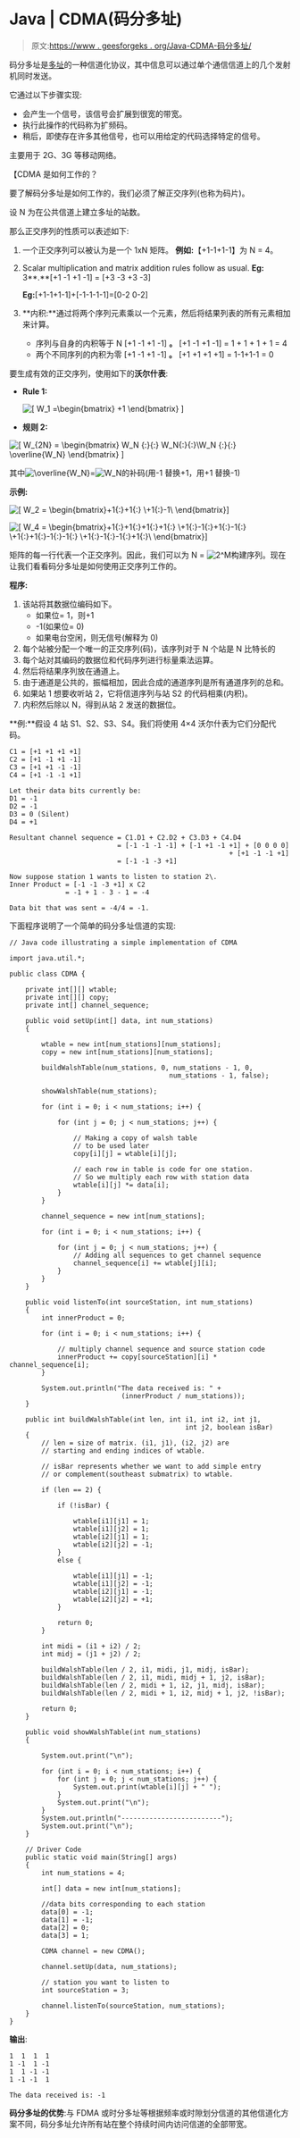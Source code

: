 # Java | CDMA(码分多址)

> 原文:[https://www . geesforgeks . org/Java-CDMA-码分多址/](https://www.geeksforgeeks.org/java-cdma-code-division-multiple-access/)

码分多址是[多址](https://www.geeksforgeeks.org/computer-network-multiple-access-protocols/)的一种信道化协议，其中信息可以通过单个通信信道上的几个发射机同时发送。

它通过以下步骤实现:

*   会产生一个信号，该信号会扩展到很宽的带宽。
*   执行此操作的代码称为扩频码。
*   稍后，即使存在许多其他信号，也可以用给定的代码选择特定的信号。

主要用于 2G、3G 等移动网络。

【CDMA 是如何工作的？

要了解码分多址是如何工作的，我们必须了解正交序列(也称为码片)。

设 N 为在公共信道上建立多址的站数。

那么正交序列的性质可以表述如下:

1.  一个正交序列可以被认为是一个 1xN 矩阵。
    **例如:**【+1-1+1-1】为 N = 4。
2.  Scalar multiplication and matrix addition rules follow as usual.
    **Eg:** 3**.**[+1 -1 +1 -1] = [+3 -3 +3 -3]

    **Eg:**[+1-1+1-1]+[-1-1-1-1]=[0-2 0-2]

3.  **内积:**通过将两个序列元素乘以一个元素，然后将结果列表的所有元素相加来计算。
    *   序列与自身的内积等于 N
        [+1 -1 +1 -1] **。** [+1 -1 +1 -1] = 1 + 1 + 1 + 1 = 4
    *   两个不同序列的内积为零
        [+1 -1 +1 -1] **。** [+1 +1 +1 +1] = 1-1+1-1 = 0

要生成有效的正交序列，使用如下的**沃尔什表**:

*   **Rule 1:**

    ![\[ W_1 =\begin{bmatrix} +1 \end{bmatrix} \] ](img/c8214b52ded5263a11e20559e2c867c3.png "Rendered by QuickLaTeX.com")

*   **规则 2:**

![  \[ W_{2N} = \begin{bmatrix}  W_N {\:}{\:} W_N{\:}{\:}\\W_N {\:}{\:} \overline{W_N} \end{bmatrix} \] ](img/7f0ba72cbfb0beb9a1894af770e1d58c.png "Rendered by QuickLaTeX.com")

其中![\overline{W_N}](img/ba9f405d1be083342fbca81712edd5ab.png "Rendered by QuickLaTeX.com")=![W_N](img/874c9d23c271afa81a4d4664ab4db579.png "Rendered by QuickLaTeX.com")的补码(用-1 替换+1，用+1 替换-1)

**示例:**

![ \[ W_2 = \begin{bmatrix}+1{\:}+1{\:} \\+1{\:}-1\\ \end{bmatrix}\] ](img/30bc06d7742959e9a45f2a6ce2cc31df.png "Rendered by QuickLaTeX.com")

![  \[ W_4 = \begin{bmatrix}+1{\:}+1{\:}+1{\:}+1{\:} \\+1{\:}-1{\:}+1{\:}-1{\:} \\+1{\:}+1{\:}-1{\:}-1{\:} \\+1{\:}-1{\:}-1{\:}+1{\:}\\ \end{bmatrix}\] ](img/118b50c34fde76b8d5963273b4281b44.png "Rendered by QuickLaTeX.com")

矩阵的每一行代表一个正交序列。因此，我们可以为 N = ![2^M](img/7e88ec5740f158feac61a985675a96d8.png "Rendered by QuickLaTeX.com")构建序列。现在让我们看看码分多址是如何使用正交序列工作的。

**程序:**

1.  该站将其数据位编码如下。
    *   如果位= 1，则+1
    *   -1(如果位= 0)
    *   如果电台空闲，则无信号(解释为 0)
2.  每个站被分配一个唯一的正交序列(码)，该序列对于 N 个站是 N 比特长的
3.  每个站对其编码的数据位和代码序列进行标量乘法运算。
4.  然后将结果序列放在通道上。
5.  由于通道是公共的，振幅相加，因此合成的通道序列是所有通道序列的总和。
6.  如果站 1 想要收听站 2，它将信道序列与站 S2 的代码相乘(内积)。
7.  内积然后除以 N，得到从站 2 发送的数据位。

**例:**假设 4 站 S1、S2、S3、S4。我们将使用 4×4 沃尔什表为它们分配代码。

```
C1 = [+1 +1 +1 +1]
C2 = [+1 -1 +1 -1]
C3 = [+1 +1 -1 -1]
C4 = [+1 -1 -1 +1]

Let their data bits currently be: 
D1 = -1
D2 = -1
D3 = 0 (Silent)
D4 = +1

Resultant channel sequence = C1.D1 + C2.D2 + C3.D3 + C4.D4 
                           = [-1 -1 -1 -1] + [-1 +1 -1 +1] + [0 0 0 0]
                                                       + [+1 -1 -1 +1]
                           = [-1 -1 -3 +1]

Now suppose station 1 wants to listen to station 2\. 
Inner Product = [-1 -1 -3 +1] x C2
              = -1 + 1 - 3 - 1 = -4

Data bit that was sent = -4/4 = -1.

```

下面程序说明了一个简单的码分多址信道的实现:

```
// Java code illustrating a simple implementation of CDMA

import java.util.*;

public class CDMA {

    private int[][] wtable;
    private int[][] copy;
    private int[] channel_sequence;

    public void setUp(int[] data, int num_stations)
    {

        wtable = new int[num_stations][num_stations];
        copy = new int[num_stations][num_stations];

        buildWalshTable(num_stations, 0, num_stations - 1, 0,
                                        num_stations - 1, false);

        showWalshTable(num_stations);

        for (int i = 0; i < num_stations; i++) {

            for (int j = 0; j < num_stations; j++) {

                // Making a copy of walsh table
                // to be used later
                copy[i][j] = wtable[i][j]; 

                // each row in table is code for one station. 
                // So we multiply each row with station data
                wtable[i][j] *= data[i];
            }
        }

        channel_sequence = new int[num_stations];

        for (int i = 0; i < num_stations; i++) {

            for (int j = 0; j < num_stations; j++) {
                // Adding all sequences to get channel sequence
                channel_sequence[i] += wtable[j][i]; 
            }
        }
    }

    public void listenTo(int sourceStation, int num_stations)
    {
        int innerProduct = 0;

        for (int i = 0; i < num_stations; i++) {

            // multiply channel sequence and source station code
            innerProduct += copy[sourceStation][i] * channel_sequence[i];
        }

        System.out.println("The data received is: " + 
                            (innerProduct / num_stations));
    }

    public int buildWalshTable(int len, int i1, int i2, int j1, 
                                            int j2, boolean isBar)
    {
        // len = size of matrix. (i1, j1), (i2, j2) are
        // starting and ending indices of wtable.

        // isBar represents whether we want to add simple entry
        // or complement(southeast submatrix) to wtable.

        if (len == 2) {

            if (!isBar) {

                wtable[i1][j1] = 1;
                wtable[i1][j2] = 1;
                wtable[i2][j1] = 1;
                wtable[i2][j2] = -1;
            }
            else {

                wtable[i1][j1] = -1;
                wtable[i1][j2] = -1;
                wtable[i2][j1] = -1;
                wtable[i2][j2] = +1;
            }

            return 0;
        }

        int midi = (i1 + i2) / 2;
        int midj = (j1 + j2) / 2;

        buildWalshTable(len / 2, i1, midi, j1, midj, isBar);
        buildWalshTable(len / 2, i1, midi, midj + 1, j2, isBar);
        buildWalshTable(len / 2, midi + 1, i2, j1, midj, isBar);
        buildWalshTable(len / 2, midi + 1, i2, midj + 1, j2, !isBar);

        return 0;
    }

    public void showWalshTable(int num_stations)
    {

        System.out.print("\n");

        for (int i = 0; i < num_stations; i++) {
            for (int j = 0; j < num_stations; j++) {
                System.out.print(wtable[i][j] + " ");
            }
            System.out.print("\n");
        }
        System.out.println("-------------------------");
        System.out.print("\n");
    }

    // Driver Code
    public static void main(String[] args)
    {
        int num_stations = 4;

        int[] data = new int[num_stations];

        //data bits corresponding to each station
        data[0] = -1;
        data[1] = -1;
        data[2] = 0;
        data[3] = 1;

        CDMA channel = new CDMA();

        channel.setUp(data, num_stations);

        // station you want to listen to
        int sourceStation = 3;

        channel.listenTo(sourceStation, num_stations);
    }
}
```

**输出**:

```
1  1  1  1 
1 -1  1 -1 
1  1 -1 -1 
1 -1 -1  1 

The data received is: -1

```

**码分多址的优势**:与 FDMA 或时分多址等根据频率或时隙划分信道的其他信道化方案不同，码分多址允许所有站在整个持续时间内访问信道的全部带宽。